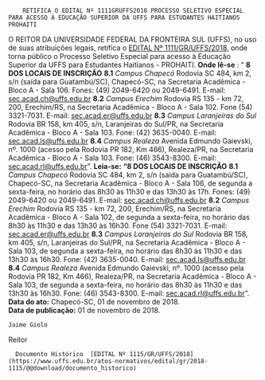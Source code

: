         RETIFICA O EDITAL Nº 1111GRUFFS2018 PROCESSO SELETIVO ESPECIAL PARA ACESSO À EDUCAÇÃO SUPERIOR DA UFFS PARA ESTUDANTES HAITIANOS PROHAITI  

 O REITOR DA UNIVERSIDADE FEDERAL DA FRONTEIRA SUL (UFFS), no uso de suas atribuições legais, retifica o [EDITAL Nº 1111/GR/UFFS/2018](https://www.uffs.edu.br/atos-normativos/edital/gr/2018-1111), onde torna público o Processo Seletivo Especial para acesso à Educação Superior da UFFS para Estudantes Haitianos - PROHAITI. **Onde lê-se** : “ **8 DOS LOCAIS DE INSCRIÇÃO**  **8.1**  *Campus Chapecó* Rodovia SC 484, km 2, s/n (saída para Guatambú/SC), Chapecó-SC, na Secretaria Acadêmica - Bloco A - Sala 106. Fones: (49) 2049-6420 ou 2049-6491. E-mail: sec.acad.ch@uffs.edu.br **8.2**  *Campus Erechim* Rodovia RS 135 - km 72, 200, Erechim/RS, na Secretaria Acadêmica - Bloco A - Sala 102. Fone (54) 3321-7031. E-mail: sec.acad.er@uffs.edu.br **8.3**  *Campus Laranjeiras do Sul* Rodovia BR 158, km 405, s/n, Laranjeiras do Sul/PR, na Secretaria Acadêmica - Bloco A - Sala 103. Fone: (42) 3635-0040. E-mail: sec.acad.ls@uffs.edu.br **8.4**  *Campus Realeza* Avenida Edmundo Gaievski, nº. 1000 (acesso pela Rodovia PR 182, Km 466), Realeza/PR, na Secretaria Acadêmica - Bloco A - Sala 103. Fone: (46) 3543-8300. E-mail: sec.acad.rl@uffs.edu.br”.   **Leia-se:**  **“8 DOS LOCAIS DE INSCRIÇÃO**  **8.1**  *Campus Chapecó* Rodovia SC 484, km 2, s/n (saída para Guatambú/SC), Chapecó-SC, na Secretaria Acadêmica - Bloco A - Sala 106, de segunda a sexta-feira, no horário das 8h30 às 11h30 e das 13h30 às 17h. Fones: (49) 2049-6420 ou 2049-6491. E-mail: sec.acad.ch@uffs.edu.br **8.2**  *Campus Erechim* Rodovia RS 135 - km 72, 200, Erechim/RS, na Secretaria Acadêmica - Bloco A - Sala 102, de segunda a sexta-feira, no horário das 8h30 às 11h30 e das 13h30 às 16h30. Fone (54) 3321-7031. E-mail: sec.acad.er@uffs.edu.br **8.3**  *Campus Laranjeiras do Sul* Rodovia BR 158, km 405, s/n, Laranjeiras do Sul/PR, na Secretaria Acadêmica - Bloco A - Sala 103, de segunda a sexta-feira, no horário das 8h30 às 11h30 e das 13h30 às 16h30. Fone: (42) 3635-0040. E-mail: sec.acad.ls@uffs.edu.br **8.4**  *Campus Realeza* Avenida Edmundo Gaievski, nº. 1000 (acesso pela Rodovia PR 182, Km 466), Realeza/PR, na Secretaria Acadêmica - Bloco A - Sala 103, de segunda a sexta-feira, no horário das 8h30 às 11h30 e das 13h30 às 16h30. Fone: (46) 3543-8300. E-mail: sec.acad.rl@uffs.edu.br”.      **Data do ato:** Chapecó-SC, 01 de novembro de 2018.   
 **Data de publicação:**  01 de novembro de 2018. 

    Jaime Giolo   
 Reitor 

      Documento Histórico  [EDITAL Nº 1115/GR/UFFS/2018](https://www.uffs.edu.br/atos-normativos/edital/gr/2018-1115/@@download/documento_historico)     
      
